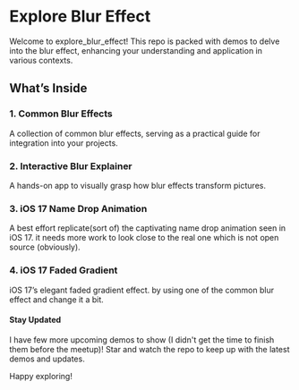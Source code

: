 # Explore Blur Effect
Welcome to explore_blur_effect! This repo is packed with demos to delve into the blur effect, enhancing your understanding and application in various contexts.

## What’s Inside

### 1. Common Blur Effects
A collection of common blur effects, serving as a practical guide for integration into your projects.

### 2. Interactive Blur Explainer
A hands-on app to visually grasp how blur effects transform pictures.

### 3. iOS 17 Name Drop Animation
A best effort replicate(sort of) the captivating name drop animation seen in iOS 17. it needs more work to look close to the real one which is not open source (obviously).

### 4. iOS 17 Faded Gradient
iOS 17’s elegant faded gradient effect. by using one of the common blur effect and change it a bit.

#### Stay Updated
I have few more upcoming demos to show (I didn't  get the time to finish them before the meetup)! Star and watch the repo to keep up with the latest demos and updates.

Happy exploring!
